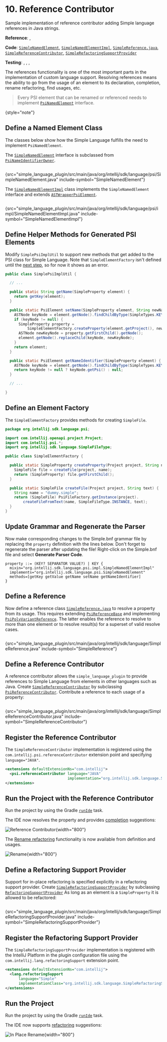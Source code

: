 <!-- Copyright 2000-2024 JetBrains s.r.o. and contributors. Use of this source code is governed by the Apache 2.0 license. -->

# 10. Reference Contributor

<link-summary>Sample implementation of reference contributor adding Simple language references in Java strings.</link-summary>

<tldr>

**Reference**: [](references_and_resolve.md), [](psi_references.md)

**Code**: [`SimpleNamedElement`](%gh-sdk-samples-master%/simple_language_plugin/src/main/java/org/intellij/sdk/language/psi/SimpleNamedElement.java),
[`SimpleNamedElementImpl`](%gh-sdk-samples-master%/simple_language_plugin/src/main/java/org/intellij/sdk/language/psi/impl/SimpleNamedElementImpl.java),
[`SimpleReference.java`](%gh-sdk-samples-master%/simple_language_plugin/src/main/java/org/intellij/sdk/language/SimpleReference.java),
[`SimpleReferenceContributor`](%gh-sdk-samples-master%/simple_language_plugin/src/main/java/org/intellij/sdk/language/SimpleReferenceContributor.java),
[`SimpleRefactoringSupportProvider`](%gh-sdk-samples-master%/simple_language_plugin/src/main/java/org/intellij/sdk/language/SimpleRefactoringSupportProvider.java)

**Testing**: [](completion_test.md), [](rename_test.md), [](reference_test.md),

</tldr>

<include from="language_and_filetype.md" element-id="custom_language_tutorial_header"></include>

The references functionality is one of the most important parts in the implementation of custom language support.
Resolving references means the ability to go from the usage of an element to its declaration, completion, rename refactoring, find usages, etc.

> Every PSI element that can be renamed or referenced needs to implement [`PsiNamedElement`](%gh-ic%/platform/core-api/src/com/intellij/psi/PsiNamedElement.java) interface.
>
{style="note"}

## Define a Named Element Class

The classes below show how the Simple Language fulfills the need to implement `PsiNamedElement`.

The [`SimpleNamedElement`](%gh-sdk-samples-master%/simple_language_plugin/src/main/java/org/intellij/sdk/language/psi/SimpleNamedElement.java) interface is subclassed from [`PsiNameIdentifierOwner`](%gh-ic%/platform/core-api/src/com/intellij/psi/PsiNameIdentifierOwner.java).

```java
```
{src="simple_language_plugin/src/main/java/org/intellij/sdk/language/psi/SimpleNamedElement.java" include-symbol="SimpleNamedElement"}

The [`SimpleNamedElementImpl`](%gh-sdk-samples-master%/simple_language_plugin/src/main/java/org/intellij/sdk/language/psi/impl/SimpleNamedElementImpl.java) class implements the `SimpleNamedElement` interface and extends [`ASTWrapperPsiElement`](%gh-ic%/platform/core-impl/src/com/intellij/extapi/psi/ASTWrapperPsiElement.java).

```java
```
{src="simple_language_plugin/src/main/java/org/intellij/sdk/language/psi/impl/SimpleNamedElementImpl.java" include-symbol="SimpleNamedElementImpl"}

## Define Helper Methods for Generated PSI Elements

Modify `SimplePsiImplUtil` to support new methods that get added to the PSI class for Simple Language.
Note that `SimpleElementFactory` isn't defined until the [next step](#define-an-element-factory), so for now it shows as an error.

```java
public class SimplePsiImplUtil {

  // ...

  public static String getName(SimpleProperty element) {
    return getKey(element);
  }

  public static PsiElement setName(SimpleProperty element, String newName) {
    ASTNode keyNode = element.getNode().findChildByType(SimpleTypes.KEY);
    if (keyNode != null) {
      SimpleProperty property =
          SimpleElementFactory.createProperty(element.getProject(), newName);
      ASTNode newKeyNode = property.getFirstChild().getNode();
      element.getNode().replaceChild(keyNode, newKeyNode);
    }
    return element;
  }

  public static PsiElement getNameIdentifier(SimpleProperty element) {
    ASTNode keyNode = element.getNode().findChildByType(SimpleTypes.KEY);
    return keyNode != null ? keyNode.getPsi() : null;
  }

  // ...

}
```

## Define an Element Factory

The `SimpleElementFactory` provides methods for creating `SimpleFile`.

```java
package org.intellij.sdk.language.psi;

import com.intellij.openapi.project.Project;
import com.intellij.psi.*;
import org.intellij.sdk.language.SimpleFileType;

public class SimpleElementFactory {

  public static SimpleProperty createProperty(Project project, String name) {
    SimpleFile file = createFile(project, name);
    return (SimpleProperty) file.getFirstChild();
  }

  public static SimpleFile createFile(Project project, String text) {
    String name = "dummy.simple";
    return (SimpleFile) PsiFileFactory.getInstance(project).
        createFileFromText(name, SimpleFileType.INSTANCE, text);
  }
}
```

## Update Grammar and Regenerate the Parser

Now make corresponding changes to the <path>Simple.bnf</path> grammar file by replacing the `property` definition with the lines below.
Don't forget to regenerate the parser after updating the file!
Right-click on the <path>Simple.bnf</path> file and select **Generate Parser Code**.

```bnf
property ::= (KEY? SEPARATOR VALUE?) | KEY {
  mixin="org.intellij.sdk.language.psi.impl.SimpleNamedElementImpl"
  implements="org.intellij.sdk.language.psi.SimpleNamedElement"
  methods=[getKey getValue getName setName getNameIdentifier]
}
```

## Define a Reference

Now define a reference class [`SimpleReference.java`](%gh-sdk-samples-master%/simple_language_plugin/src/main/java/org/intellij/sdk/language/SimpleReference.java) to resolve a property from its usage.
This requires extending [`PsiReferenceBase`](%gh-ic%/platform/core-api/src/com/intellij/psi/PsiReferenceBase.java) and implementing [`PsiPolyVariantReference`](%gh-ic%/platform/core-api/src/com/intellij/psi/PsiPolyVariantReference.java).
The latter enables the reference to resolve to more than one element or to resolve result(s) for a superset of valid resolve cases.

```java
```
{src="simple_language_plugin/src/main/java/org/intellij/sdk/language/SimpleReference.java" include-symbol="SimpleReference"}

## Define a Reference Contributor

A reference contributor allows the `simple_language_plugin` to provide references to Simple Language from elements in other languages such as Java.
Create [`SimpleReferenceContributor`](%gh-sdk-samples-master%/simple_language_plugin/src/main/java/org/intellij/sdk/language/SimpleReferenceContributor.java) by subclassing [`PsiReferenceContributor`](%gh-ic%/platform/core-api/src/com/intellij/psi/PsiReferenceContributor.java).
Contribute a reference to each usage of a property:

```java
```
{src="simple_language_plugin/src/main/java/org/intellij/sdk/language/SimpleReferenceContributor.java" include-symbol="SimpleReferenceContributor"}

## Register the Reference Contributor

The `SimpleReferenceContributor` implementation is registered using the `com.intellij.psi.referenceContributor` extension point and specifying `language="JAVA"`.

```xml
<extensions defaultExtensionNs="com.intellij">
  <psi.referenceContributor language="JAVA"
                            implementation="org.intellij.sdk.language.SimpleReferenceContributor"/>
</extensions>
```

## Run the Project with the Reference Contributor

Run the project by using the Gradle [`runIde`](creating_plugin_project.md#使用runIde-Gradle任务运行插件) task.

The IDE now resolves the property and provides [completion](https://www.jetbrains.com/help/idea/auto-completing-code.html#basic_completion) suggestions:

![Reference Contributor](reference_contributor.png){width="800"}

The [Rename refactoring](https://www.jetbrains.com/help/idea/rename-refactorings.html#invoke-rename-refactoring) functionality is now available from definition and usages.

![Rename](rename.png){width="800"}

## Define a Refactoring Support Provider

Support for in-place refactoring is specified explicitly in a refactoring support provider.
Create [`SimpleRefactoringSupportProvider`](%gh-sdk-samples-master%/simple_language_plugin/src/main/java/org/intellij/sdk/language/SimpleRefactoringSupportProvider.java) by subclassing [`RefactoringSupportProvider`](%gh-ic%/platform/refactoring/src/com/intellij/lang/refactoring/RefactoringSupportProvider.java)
As long as an element is a `SimpleProperty` it is allowed to be refactored:

```java
```
{src="simple_language_plugin/src/main/java/org/intellij/sdk/language/SimpleRefactoringSupportProvider.java" include-symbol="SimpleRefactoringSupportProvider"}

## Register the Refactoring Support Provider

The `SimpleRefactoringSupportProvider` implementation is registered with the IntelliJ Platform in the plugin configuration file using the `com.intellij.lang.refactoringSupport` extension point.

```xml
<extensions defaultExtensionNs="com.intellij">
  <lang.refactoringSupport
      language="Simple"
      implementationClass="org.intellij.sdk.language.SimpleRefactoringSupportProvider"/>
</extensions>
```

## Run the Project

Run the project by using the Gradle [`runIde`](creating_plugin_project.md#使用runIde-Gradle任务运行插件) task.

The IDE now supports [refactoring](https://www.jetbrains.com/help/idea/rename-refactorings.html) suggestions:

![In Place Rename](in_place_rename.png){width="800"}
